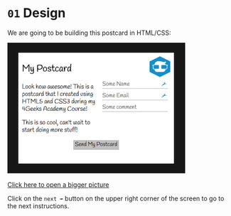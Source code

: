 
# `01` Design

We are going to be building this postcard in HTML/CSS:

![Poscard Preview](../../assets/thumb.png?raw=true)

[Click here to open a bigger picture](../../assets/preview.png?raw=true)

Click on the `next ➡` button on the upper right corner of the screen to go to the next instructions.